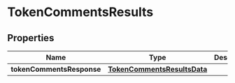 

# TokenCommentsResults


## Properties

| Name | Type | Description | Notes |
|------------ | ------------- | ------------- | -------------|
|**tokenCommentsResponse** | [**TokenCommentsResultsData**](TokenCommentsResultsData.md) |  |  [optional] |




